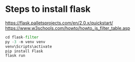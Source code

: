 # Steps to install flask
https://flask.palletsprojects.com/en/2.0.x/quickstart/  
https://www.w3schools.com/howto/howto_js_filter_table.asp
```python 
cd flask-filter
py -3 -m venv venv
venv\Scripts\activate
pip install Flask
flask run
```